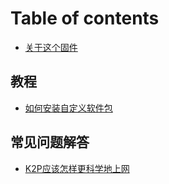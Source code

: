 # Table of contents

* [关于这个固件](README.md)

## 教程 <a id="tutorial"></a>

* [如何安装自定义软件包](tutorial/ru-he-an-zhuang-zi-ding-yi-ruan-jian-bao.md)

## 常见问题解答 <a id="q-and-a"></a>

* [K2P应该怎样更科学地上网](q-and-a/k2p-ying-gai-zen-yang-geng-ke-xue-di-shang-wang.md)

